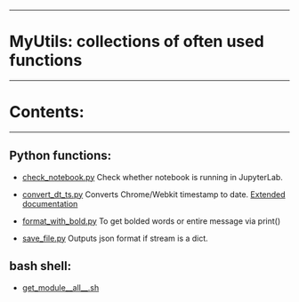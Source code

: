 ----
# MyUtils: collections of often used functions
----

# Contents:
---

## Python functions:

* [check_notebook.py](https://github.com/CatChenal/check_notebook.py)
Check whether notebook is running in JupyterLab.

* [convert_dt_ts.py](https://github.com/CatChenal/convert_dt_ts.py)
Converts Chrome/Webkit timestamp to date.
[Extended documentation](https://github.com/CatChenal/convert_chrome_time)

* [format_with_bold.py](https://github.com/CatChenal/format_with_bold.py)
To get bolded words or entire message via print()

* [save_file.py](https://github.com/CatChenal/save_file.py)
Outputs json format if stream is a dict.



## bash shell:

* [get_module__all__.sh](https://github.com/CatChenal/get_module__all__.sh)